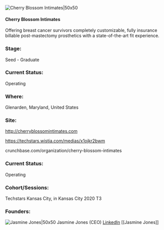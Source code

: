 

![Cherry Blossom Intimates|50x50](https://apimg.techstars.com/connect/images/image_files/60e72d958e79790007d5e640/original/Cherry_Blossom_Intimates_logo.PNG)

#### Cherry Blossom Intimates
Offering breast cancer survivors completely customizable, fully insurance billable post-mastectomy prosthetics with a state-of-the-art fit experience.

### Stage: 
Seed - Graduate 

### Current Status: 
Operating

### Where:
Glenarden, Maryland, United States

### Site:
http://cherryblossomintimates.com

https://techstars.wistia.com/medias/x1ojkr2bwm

crunchbase.com/organization/cherry-blossom-intimates

### Current Status: 
Operating

### Cohort/Sessions: 
Techstars Kansas City, in Kansas City 2020 T3

### Founders: 

![Jasmine Jones|50x50](https://apimg.techstars.com/connect/images/image_files/5ed5185b34a60d679f00000a/original/jones_headshot.png) Jasmine Jones (CEO) [LinkedIn](https://linkedin.com/in/jasminerjones) [[Jasmine Jones]]



